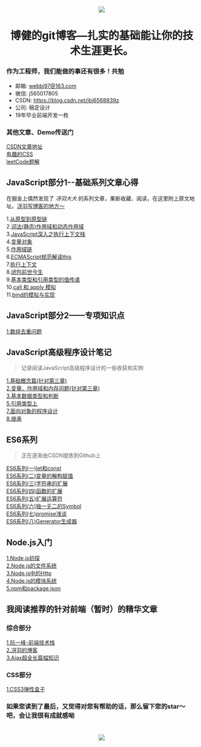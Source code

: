 
<h1 align=center>
    <img src="./Images/common/logo.png"/>
</h1>
<h1 align=center>博健的git博客—扎实的基础能让你的技术生涯更长。</h1>

### 作为工程师，我们能做的事还有很多！共勉

* 邮箱: webbj97@163.com
* 微信: j565017805
* CSDN: https://blog.csdn.net/jbj6568839z
* 公司: 稿定设计
* 19年毕业前端开发一枚

### 其他文章、Demo传送门
[CSDN文章地址](https://blog.csdn.net/jbj6568839z)<br/>
[有趣的CSS](https://github.com/webbj97/Interesting-CSS)<br/>
[leetCode题解](https://github.com/webbj97/leetCode-JavaScript-bj)<br/>

## JavaScript部分1--基础系列文章心得
在掘金上偶然发现了 _冴羽大大_ 的系列文章，果断收藏、阅读，在这里附上原文地址。[冴羽写博客的地方～](https://github.com/mqyqingfeng/Blog)

 1.[从原型到原型链](https://github.com/webbj97/summary/blob/master/Blog-%E6%B7%B1%E5%85%A5js%E8%AF%BB%E5%90%8E%E6%84%9F/1.%E4%BB%8E%E5%8E%9F%E5%9E%8B%E5%88%B0%E5%8E%9F%E5%9E%8B%E9%93%BE.md)<br/>
 2.[词法(静态)作用域和动态作用域](https://github.com/webbj97/summary/blob/master/Blog-%E6%B7%B1%E5%85%A5js%E8%AF%BB%E5%90%8E%E6%84%9F/2.%E8%AF%8D%E6%B3%95%E4%BD%9C%E7%94%A8%E5%9F%9F%E5%92%8C%E5%8A%A8%E6%80%81%E4%BD%9C%E7%94%A8%E5%9F%9F.md)<br/>
 3.[JavaScript深入之执行上下文栈](https://github.com/webbj97/summary/blob/master/Blog-%E6%B7%B1%E5%85%A5js%E8%AF%BB%E5%90%8E%E6%84%9F/3.%E6%89%A7%E8%A1%8C%E4%B8%8A%E4%B8%8B%E6%96%87.md)<br/>
 4.[变量对象](https://github.com/webbj97/summary/blob/master/Blog-%E6%B7%B1%E5%85%A5js%E8%AF%BB%E5%90%8E%E6%84%9F/4.%E6%B7%B1%E5%85%A5%E5%8F%98%E9%87%8F%E5%AF%B9%E8%B1%A1.md)<br/>
 5.[作用域链](https://github.com/webbj97/summary/blob/master/Blog-%E6%B7%B1%E5%85%A5js%E8%AF%BB%E5%90%8E%E6%84%9F/5.%E4%BD%9C%E7%94%A8%E5%9F%9F%E9%93%BE.md)<br/>
 6.[ECMAScript规范解读this](https://github.com/webbj97/summary/blob/master/Blog-%E6%B7%B1%E5%85%A5js%E8%AF%BB%E5%90%8E%E6%84%9F/6.%E4%BB%8EECMAScript%E8%A7%84%E8%8C%83%E8%A7%A3%E8%AF%BBthis.md)<br/>
 7.[执行上下文](https://github.com/webbj97/summary/blob/master/Blog-%E6%B7%B1%E5%85%A5js%E8%AF%BB%E5%90%8E%E6%84%9F/7.%E6%89%A7%E8%A1%8C%E4%B8%8A%E4%B8%8B%E6%96%87.md)<br/>
 8.[闭包前世今生](https://github.com/webbj97/summary/blob/master/Blog-%E6%B7%B1%E5%85%A5js%E8%AF%BB%E5%90%8E%E6%84%9F/8.%E9%97%AD%E5%8C%85%E7%9A%84%E5%89%8D%E4%B8%96%E4%BB%8A%E7%94%9F.md)<br/>
 9.[基本类型和引用类型的值传递](https://github.com/webbj97/summary/blob/master/Blog-%E6%B7%B1%E5%85%A5js%E8%AF%BB%E5%90%8E%E6%84%9F/9.%E5%9F%BA%E6%9C%AC%E7%B1%BB%E5%9E%8B%E5%92%8C%E5%BC%95%E7%94%A8%E7%B1%BB%E5%9E%8B%E7%9A%84%E5%80%BC%E4%BC%A0%E9%80%92.md)<br/>
 10.[call 和 apply 模拟](https://github.com/webbj97/summary/blob/master/Blog-%E6%B7%B1%E5%85%A5js%E8%AF%BB%E5%90%8E%E6%84%9F/10.call%E5%92%8Capply%E6%A8%A1%E6%8B%9F.md)<br/>
 11.[bind的模拟与实现]()

## JavaScript部分2——专项知识点

[1.数组去重问题](https://github.com/webbj97/summary/blob/master/Blog-%E4%B8%93%E9%A2%98js%E8%AF%BB%E5%90%8E%E6%84%9F/1.%E6%95%B0%E7%BB%84%E5%8E%BB%E9%87%8D%E9%97%AE%E9%A2%98.md)<br/>


## JavaScript高级程序设计笔记

> 记录阅读JavaScript高级程序设计的一些收获和实例

[1.基础概念篇(针对第三章)](https://github.com/webbj97/summary/blob/master/Blog-JS%E9%AB%98%E7%A8%8B%E7%AC%94%E8%AE%B0/js-Blog/1.%E5%9F%BA%E7%A1%80%E6%A6%82%E5%BF%B5%E7%AF%87.md)<br/>
[2.变量、作用域和内存问题(针对第三章)](https://github.com/webbj97/summary/blob/master/Blog-JS%E9%AB%98%E7%A8%8B%E7%AC%94%E8%AE%B0/js-Blog/2.%E5%8F%98%E9%87%8F%E3%80%81%E4%BD%9C%E7%94%A8%E5%9F%9F%E5%92%8C%E5%86%85%E5%AD%98%E9%97%AE%E9%A2%98.md)<br/>
[3.基本数据类型和判断](https://github.com/webbj97/summary/blob/master/Blog-JS%E9%AB%98%E7%A8%8B%E7%AC%94%E8%AE%B0/js-Blog/3.JS%E5%9F%BA%E6%9C%AC%E6%95%B0%E6%8D%AE%E4%BA%86%E7%B1%BB%E5%9E%8B.md)<br/>
[5.引用类型上](https://github.com/webbj97/summary/blob/master/Blog-JS%E9%AB%98%E7%A8%8B%E7%AC%94%E8%AE%B0/js-Blog/5.%E5%BC%95%E7%94%A8%E7%B1%BB%E5%9E%8B%E4%B8%8A.md)<br/>
[7.面向对象的程序设计](https://github.com/webbj97/summary/blob/master/Blog-JS%E9%AB%98%E7%A8%8B%E7%AC%94%E8%AE%B0/js-Blog/7.%E9%9D%A2%E5%90%91%E5%AF%B9%E8%B1%A1%E7%9A%84%E7%A8%8B%E5%BA%8F%E8%AE%BE%E8%AE%A1.md)<br/>
[8.继承](https://github.com/webbj97/summary/blob/master/Blog-JS%E9%AB%98%E7%A8%8B%E7%AC%94%E8%AE%B0/js-Blog/8.%E7%BB%A7%E6%89%BF.md)<br/>

## ES6系列
> 正在逐渐由CSDN提炼到Github上

[ES6系列(一)let和const](https://blog.csdn.net/jbj6568839z/article/details/84538367)<br/>
[ES6系列(二)变量的解构赋值](https://blog.csdn.net/jbj6568839z/article/details/95185430)<br/>
[ES6系列(三)字符串的扩展](https://blog.csdn.net/jbj6568839z/article/details/100538041)<br/>
[ES6系列(四)函数的扩展](https://blog.csdn.net/jbj6568839z/article/details/100541937)<br/>
[ES6系列(五)扩展运算符](https://blog.csdn.net/jbj6568839z/article/details/100670675)<br/>
[ES6系列(六)独一无二的Symbol](https://blog.csdn.net/jbj6568839z/article/details/102488010)<br/>
[ES6系列(七)promise浅谈](https://blog.csdn.net/jbj6568839z/article/details/95231902)<br/>
[ES6系列(八)Generator生成器](https://blog.csdn.net/jbj6568839z/article/details/102805094)<br/>

## Node.js入门
[1.Node.js初探](https://github.com/webbj97/summary/blob/master/Blog-Node.js%E5%AD%A6%E4%B9%A0%E7%AC%94%E8%AE%B0/Blog/1.Node.js%E5%88%9D%E6%8E%A2.md)<br/>
[2.Node.js的文件系统](https://github.com/webbj97/summary/blob/master/Blog-Node.js%E5%AD%A6%E4%B9%A0%E7%AC%94%E8%AE%B0/Blog/2.Node.js%E6%96%87%E4%BB%B6%E7%B3%BB%E7%BB%9F.md)<br/>
[3.Node.js中的Http](https://github.com/webbj97/summary/blob/master/Blog-Node.js%E5%AD%A6%E4%B9%A0%E7%AC%94%E8%AE%B0/Blog/3.Node.js%E4%B8%AD%E7%9A%84http.md)<br/>
[4.Node.js的模块系统](https://github.com/webbj97/summary/blob/master/Blog-Node.js%E5%AD%A6%E4%B9%A0%E7%AC%94%E8%AE%B0/Blog/4.Node.js%E6%A8%A1%E5%9D%97%E7%B3%BB%E7%BB%9F.md)<br/>
[5.npm和package.json](https://github.com/webbj97/summary/blob/master/Blog-Node.js%E5%AD%A6%E4%B9%A0%E7%AC%94%E8%AE%B0/Blog/5.npm%E5%8C%85%E8%AF%B4%E6%98%8E%E5%92%8Cpackage.json.md)<br/>

## 我阅读推荐的针对前端（暂时）的精华文章

### 综合部分
[1.阮一峰-前端技术栈](https://github.com/ruanyf/jstraining/blob/master/docs/history.md)<br/>
[2.冴羽的博客](https://github.com/mqyqingfeng/Blog)<br/>
[3.Ajax超全长篇幅知识](https://juejin.im/post/58c883ecb123db005311861a)<br/>

### CSS部分
[1.CSS3弹性盒子](http://www.ruanyifeng.com/blog/2015/07/flex-grammar.html)<br/>


### 如果您读到了最后，又觉得对您有帮助的话，那么留下您的star～吧，会让我很有成就感呦
<h1 align=center>
    <img src="./Images/common/star.png"/>
</h1>


